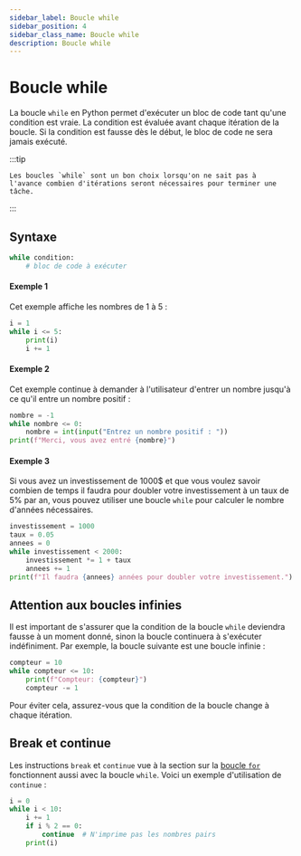 ```yaml
---
sidebar_label: Boucle while
sidebar_position: 4
sidebar_class_name: Boucle while
description: Boucle while
---
```


# Boucle while

La boucle `while` en Python permet d'exécuter un bloc de code tant qu'une
condition est vraie. La condition est évaluée avant chaque itération de la
boucle. Si la condition est fausse dès le début, le bloc de code ne sera jamais
exécuté.

:::tip

    Les boucles `while` sont un bon choix lorsqu'on ne sait pas à
    l'avance combien d'itérations seront nécessaires pour terminer une tâche.

:::

## Syntaxe

```python
while condition:
    # bloc de code à exécuter
```

#### Exemple 1

Cet exemple affiche les nombres de 1 à 5 :

```python
i = 1
while i <= 5:
    print(i)
    i += 1
```

#### Exemple 2

Cet exemple continue à demander à l'utilisateur d'entrer un nombre jusqu'à ce
qu'il entre un nombre positif :

```python
nombre = -1
while nombre <= 0:
    nombre = int(input("Entrez un nombre positif : "))
print(f"Merci, vous avez entré {nombre}")
```

#### Exemple 3

Si vous avez un investissement de 1000$ et que vous voulez savoir
combien de temps il faudra pour doubler votre investissement à un taux de 5% par
an, vous pouvez utiliser une boucle `while` pour calculer le nombre d'années
nécessaires.

```python
investissement = 1000
taux = 0.05
annees = 0
while investissement < 2000:
    investissement *= 1 + taux
    annees += 1
print(f"Il faudra {annees} années pour doubler votre investissement.")
```

## Attention aux boucles infinies

Il est important de s'assurer que la condition de la boucle `while` deviendra
fausse à un moment donné, sinon la boucle continuera à s'exécuter indéfiniment.
Par exemple, la boucle suivante est une boucle infinie :

```python
compteur = 10
while compteur <= 10:
    print(f"Compteur: {compteur}")
    compteur -= 1
```

Pour éviter cela, assurez-vous que la condition de la boucle change à chaque
itération.

## Break et continue

Les instructions `break` et `continue` vue à la section sur la [boucle `for`](boucle_for.md) fonctionnent
aussi avec la boucle `while`. Voici un exemple d'utilisation de `continue` :

```python
i = 0
while i < 10:
    i += 1
    if i % 2 == 0:
        continue  # N'imprime pas les nombres pairs
    print(i)
```